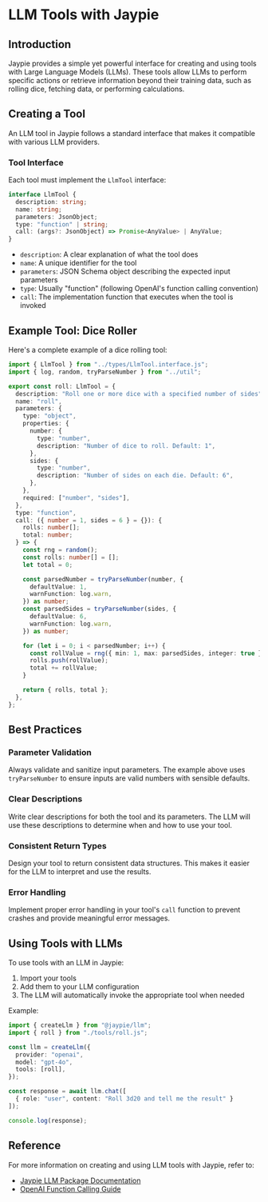 # LLM Tools with Jaypie

## Introduction

Jaypie provides a simple yet powerful interface for creating and using tools with Large Language Models (LLMs). These tools allow LLMs to perform specific actions or retrieve information beyond their training data, such as rolling dice, fetching data, or performing calculations.

## Creating a Tool

An LLM tool in Jaypie follows a standard interface that makes it compatible with various LLM providers.

### Tool Interface

Each tool must implement the `LlmTool` interface:

```typescript
interface LlmTool {
  description: string;
  name: string;
  parameters: JsonObject;
  type: "function" | string;
  call: (args?: JsonObject) => Promise<AnyValue> | AnyValue;
}
```

- `description`: A clear explanation of what the tool does
- `name`: A unique identifier for the tool
- `parameters`: JSON Schema object describing the expected input parameters
- `type`: Usually "function" (following OpenAI's function calling convention)
- `call`: The implementation function that executes when the tool is invoked

## Example Tool: Dice Roller

Here's a complete example of a dice rolling tool:

```typescript
import { LlmTool } from "../types/LlmTool.interface.js";
import { log, random, tryParseNumber } from "../util";

export const roll: LlmTool = {
  description: "Roll one or more dice with a specified number of sides",
  name: "roll",
  parameters: {
    type: "object",
    properties: {
      number: {
        type: "number",
        description: "Number of dice to roll. Default: 1",
      },
      sides: {
        type: "number",
        description: "Number of sides on each die. Default: 6",
      },
    },
    required: ["number", "sides"],
  },
  type: "function",
  call: ({ number = 1, sides = 6 } = {}): {
    rolls: number[];
    total: number;
  } => {
    const rng = random();
    const rolls: number[] = [];
    let total = 0;

    const parsedNumber = tryParseNumber(number, {
      defaultValue: 1,
      warnFunction: log.warn,
    }) as number;
    const parsedSides = tryParseNumber(sides, {
      defaultValue: 6,
      warnFunction: log.warn,
    }) as number;

    for (let i = 0; i < parsedNumber; i++) {
      const rollValue = rng({ min: 1, max: parsedSides, integer: true });
      rolls.push(rollValue);
      total += rollValue;
    }

    return { rolls, total };
  },
};
```

## Best Practices

### Parameter Validation

Always validate and sanitize input parameters. The example above uses `tryParseNumber` to ensure inputs are valid numbers with sensible defaults.

### Clear Descriptions

Write clear descriptions for both the tool and its parameters. The LLM will use these descriptions to determine when and how to use your tool.

### Consistent Return Types

Design your tool to return consistent data structures. This makes it easier for the LLM to interpret and use the results.

### Error Handling

Implement proper error handling in your tool's `call` function to prevent crashes and provide meaningful error messages.

## Using Tools with LLMs

To use tools with an LLM in Jaypie:

1. Import your tools
2. Add them to your LLM configuration
3. The LLM will automatically invoke the appropriate tool when needed

Example:

```typescript
import { createLlm } from "@jaypie/llm";
import { roll } from "./tools/roll.js";

const llm = createLlm({
  provider: "openai",
  model: "gpt-4o",
  tools: [roll],
});

const response = await llm.chat([
  { role: "user", content: "Roll 3d20 and tell me the result" }
]);

console.log(response);
```

## Reference

For more information on creating and using LLM tools with Jaypie, refer to:

- [Jaypie LLM Package Documentation](https://github.com/jaypie/llm)
- [OpenAI Function Calling Guide](https://platform.openai.com/docs/guides/function-calling)
